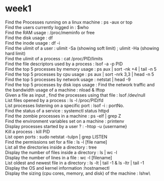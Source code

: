 # week1
Find the Processes running on a linux machine : ps -aux or top\
Find the users currently logged in : $who\
Find the RAM usage : /proc/meminfo or free\
Find the disk usage : df\
Find the inode usage : df -i\
Find the ulimit of a user : ulimit -Sa (showing soft limit) ; ulimit -Ha (showing hard limit)\
Find the ulimit of a process : cat /proc/PID/limits\
Find the file descriptors used by a process : lsof -a -p PID\
Find the top 5 processes by memory usage : ps aux | sort -nk +4 | tail -n 5\
Find the top 5 processes by cpu usage : ps aux | sort -nrk 3,3 | head -n 5\
Find the top 5 processes by network usage : netstat | head -9\
Find the top 5 processes by disk iops usage : 
Find the network traffic and the bandwidth usage of a machine : nload & Iftop\
Given a file as input , find the processes using that file : lsof /dev/null\
List files opened by a process : ls -l /proc/PID/fd\
List processes listening on a specific port : lsof -i : portNo.\
Find the status of a service : systemctl status httpd\
Find the zombie processes in a machine : ps -elf | grep Z\
Find the environment variables set on a machine : printenv\
Display processes started by a user ? : -htop -u {username}\
Kill a process : kill PID\
List open ports : sudo netstat -tulpn | grep LISTEN\
Find the permissions set for a file : ls -l [file name]\
List all the directories inside a directory : tree\
Display the number of files inside a directory : ls | wc -l\
Display the number of lines in a file : wc -l [filename]\
List oldest and newest file in a directory : ls -lt | tail -1 & ls -ltr | tail -1\
Display the OS and kernel information :hostnamectl\
Display the sizing (cpu cores, memory, and disk) of the machine : lshw\
